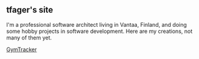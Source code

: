 ## tfager's site

I'm a professional software architect living in Vantaa, Finland, and doing some hobby projects in software development.
Here are my creations, not many of them yet.

[GymTracker](/gymtracker/)
